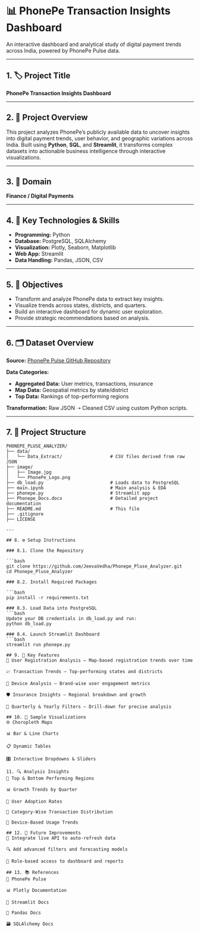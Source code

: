 # 📊 PhonePe Transaction Insights Dashboard

An interactive dashboard and analytical study of digital payment trends across India, powered by PhonePe Pulse data.

---

## 1. 🏷️ Project Title

**PhonePe Transaction Insights Dashboard**

---

## 2. 📌 Project Overview

This project analyzes PhonePe’s publicly available data to uncover insights into digital payment trends, user behavior, and geographic variations across India. Built using **Python**, **SQL**, and **Streamlit**, it transforms complex datasets into actionable business intelligence through interactive visualizations.

---

## 3. 💼 Domain

**Finance / Digital Payments**

---

## 4. 🧠 Key Technologies & Skills

- **Programming:** Python  
- **Database:** PostgreSQL, SQLAlchemy  
- **Visualization:** Plotly, Seaborn, Matplotlib  
- **Web App:** Streamlit  
- **Data Handling:** Pandas, JSON, CSV  

---

## 5. 🎯 Objectives

- Transform and analyze PhonePe data to extract key insights.
- Visualize trends across states, districts, and quarters.
- Build an interactive dashboard for dynamic user exploration.
- Provide strategic recommendations based on analysis.

---

## 6. 🗂️ Dataset Overview

**Source:** [PhonePe Pulse GitHub Repository](https://github.com/PhonePe/pulse)

**Data Categories:**
- **Aggregated Data:** User metrics, transactions, insurance
- **Map Data:** Geospatial metrics by state/district
- **Top Data:** Rankings of top-performing regions

**Transformation:** Raw JSON ➝ Cleaned CSV using custom Python scripts.

---

## 7. 📁 Project Structure

```plaintext
PHONEPE_PLUSE_ANALYZER/
├── data/
│   └── Data_Extract/                  # CSV files derived from raw JSON
├── image/
│   ├── Image.jpg
│   └── PhonePe_Logo.png
├── db_load.py                         # Loads data to PostgreSQL
├── main.ipynb                         # Main analysis & EDA
├── phonepe.py                         # Streamlit app
├── Phonepe_Docs.docx                  # Detailed project documentation
├── README.md                          # This file
├── .gitignore
├── LICENSE

---

## 8. ⚙️ Setup Instructions

### 8.1. Clone the Repository

```bash
git clone https://github.com/JeevaVedha/Phonepe_Pluse_Analyzer.git
cd Phonepe_Pluse_Analyzer

### 8.2. Install Required Packages

```bash
pip install -r requirements.txt

### 8.3. Load Data into PostgreSQL
```bash
Update your DB credentials in db_load.py and run:
python db_load.py

### 8.4. Launch Streamlit Dashboard
```bash
streamlit run phonepe.py

## 9. 🚀 Key Features
📍 User Registration Analysis – Map-based registration trends over time

📈 Transaction Trends – Top-performing states and districts

📱 Device Analysis – Brand-wise user engagement metrics

🛡️ Insurance Insights – Regional breakdown and growth

📅 Quarterly & Yearly Filters – Drill-down for precise analysis

## 10. 📸 Sample Visualizations
🌐 Choropleth Maps

📊 Bar & Line Charts

📋 Dynamic Tables

🎛️ Interactive Dropdowns & Sliders

11. 🔍 Analysis Insights
🚀 Top & Bottom Performing Regions

📊 Growth Trends by Quarter

👥 User Adoption Rates

🧾 Category-Wise Transaction Distribution

📱 Device-Based Usage Trends

## 12. 🔮 Future Improvements
🔁 Integrate live API to auto-refresh data

🔍 Add advanced filters and forecasting models

🔐 Role-based access to dashboard and reports

## 13. 📚 References
📘 PhonePe Pulse

📊 Plotly Documentation

🧾 Streamlit Docs

📘 Pandas Docs

🗃️ SQLAlchemy Docs

